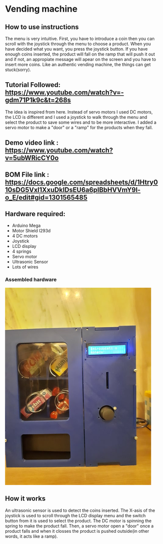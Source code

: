 # Vending machine

## How to use instructions

The menu is very intuitive. First, you have to introduce a coin then you can scroll with the joystick through the menu to choose a product. When you have decided what you want, you press the joystick button. If you have enough coins inserted, the product will fall on the ramp that will push it out and if not, an appropiate message will apear on the screen and you have to insert more coins. Like an authentic vending machine, the things can get stuck(sorry).

## Tutorial Followed: https://www.youtube.com/watch?v=-gdm71P1k9c&t=268s

The idea is inspired from here. Instead of servo motors I used DC motors, the LCD is different and I used a joystick to walk through the menu and select the product to save some wires and to be more interactive. I added a servo motor to make a "door" or a "ramp" for the products when they fall.

## Demo video link : https://www.youtube.com/watch?v=5ubWRicCY0o

## BOM File link : https://docs.google.com/spreadsheets/d/1Htry010sDG5Vxl1XxuDkIDsEU6a6pIBbHVVmY9l-o_E/edit#gid=1301565485

## Hardware required: 
- Arduino Mega
- Motor Shield l293d
- 4 DC motors
- Joystick
- LCD display
- 4 springs
- Servo motor
- Ultrasonic Sensor
- Lots of wires

### Assembled hardware
![Image of Hardware](venduino.jpg)

## How it works

An ultrasonic sensor is used to detect the coins inserted. The X-asis of the joystick is used to scroll through the LCD display menu and the switch button from it is used to select the product. The DC motor is spinning the spring to make the product fall. Then, a servo motor open a "door" once a product falls and when it closses the product is pushed outside(in other words, it acts like a ramp). 

